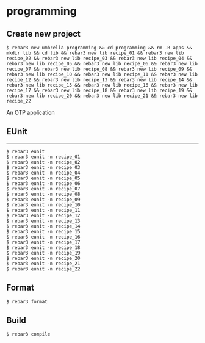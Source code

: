 programming
=====

## Create new project
    $ rebar3 new umbrella programming && cd programming && rm -R apps && mkdir lib && cd lib && rebar3 new lib recipe_01 && rebar3 new lib recipe_02 && rebar3 new lib recipe_03 && rebar3 new lib recipe_04 && rebar3 new lib recipe_05 && rebar3 new lib recipe_06 && rebar3 new lib recipe_07 && rebar3 new lib recipe_08 && rebar3 new lib recipe_09 && rebar3 new lib recipe_10 && rebar3 new lib recipe_11 && rebar3 new lib recipe_12 && rebar3 new lib recipe_13 && rebar3 new lib recipe_14 && rebar3 new lib recipe_15 && rebar3 new lib recipe_16 && rebar3 new lib recipe_17 && rebar3 new lib recipe_18 && rebar3 new lib recipe_19 && rebar3 new lib recipe_20 && rebar3 new lib recipe_21 && rebar3 new lib recipe_22

An OTP application

## EUnit
-----
	$ rebar3 eunit
	$ rebar3 eunit -m recipe_01
	$ rebar3 eunit -m recipe_02
	$ rebar3 eunit -m recipe_03
	$ rebar3 eunit -m recipe_04
	$ rebar3 eunit -m recipe_05
	$ rebar3 eunit -m recipe_06
	$ rebar3 eunit -m recipe_07
	$ rebar3 eunit -m recipe_08
	$ rebar3 eunit -m recipe_09
	$ rebar3 eunit -m recipe_10
	$ rebar3 eunit -m recipe_11
	$ rebar3 eunit -m recipe_12
	$ rebar3 eunit -m recipe_13
	$ rebar3 eunit -m recipe_14
	$ rebar3 eunit -m recipe_15
	$ rebar3 eunit -m recipe_16
	$ rebar3 eunit -m recipe_17
	$ rebar3 eunit -m recipe_18
	$ rebar3 eunit -m recipe_19
	$ rebar3 eunit -m recipe_20
	$ rebar3 eunit -m recipe_21
	$ rebar3 eunit -m recipe_22
	
## Format
	$ rebar3 format
	

Build
-----

    $ rebar3 compile
